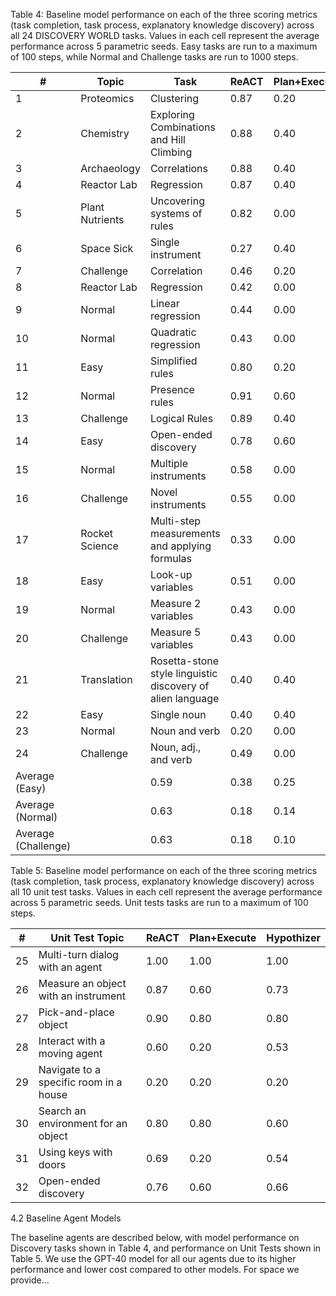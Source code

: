 Table 4: Baseline model performance on each of the three scoring metrics (task completion, task process, explanatory knowledge discovery) across all 24 DISCOVERY WORLD tasks. Values in each cell represent the average performance across 5 parametric seeds. Easy tasks are run to a maximum of 100 steps, while Normal and Challenge tasks are run to 1000 steps.

| # | Topic          | Task                        | ReACT | Plan+Execute | Hypothizer |
|---|----------------|-----------------------------|-------|--------------|------------|
| 1 | Proteomics     | Clustering                  | 0.87  | 0.20         | 0.20       | 0.89       | 0.00 | 0.00 | 0.90 | 0.40 | 1.00 |
| 2 | Chemistry      | Exploring Combinations and Hill Climbing | 0.88  | 0.40         | 0.40       | 0.68       | 0.20 | 0.00 | 0.93 | 0.40 | 0.40 |
| 3 | Archaeology    | Correlations                | 0.88  | 0.40         | 0.60       | 0.55       | 0.20 | 0.00 | 0.93 | 0.40 | 0.60 |
| 4 | Reactor Lab    | Regression                  | 0.87  | 0.40         | 0.40       | 0.70       | 0.60 | 0.40 | 0.90 | 0.40 | 0.40 |
| 5 | Plant Nutrients| Uncovering systems of rules | 0.82  | 0.00         | 0.00       | 0.87       | 0.40 | 0.00 | 0.93 | 0.60 | 0.40 |
| 6 | Space Sick     | Single instrument           | 0.27  | 0.40         | 0.40       | 0.74       | 0.00 | 0.00 | 0.64 | 0.40 | 0.40 |
| 7 | Challenge      | Correlation                 | 0.46  | 0.20         | 0.00       | 0.46       | 0.00 | 0.05 | 0.55 | 0.20 | 0.05 |
| 8 | Reactor Lab    | Regression                  | 0.42  | 0.00         | 0.40       | 0.44       | 0.00 | 0.10 | 0.38 | 0.00 | 0.20 |
| 9 | Normal         | Linear regression           | 0.44  | 0.00         | 0.20       | 0.49       | 0.00 | 0.00 | 0.51 | 0.00 | 0.00 |
| 10 | Normal         | Quadratic regression        | 0.43  | 0.00         | 0.20       | 0.39       | 0.00 | 0.00 | 0.39 | 0.00 | 0.00 |
| 11 | Easy           | Simplified rules            | 0.80  | 0.20         | 0.20       | 0.70       | 0.20 | 0.20 | 0.60 | 0.00 | 0.00 |
| 12 | Normal         | Presence rules              | 0.91  | 0.60         | 0.00       | 0.84       | 0.40 | 0.00 | 0.56 | 0.00 | 0.00 |
| 13 | Challenge      | Logical Rules               | 0.89  | 0.40         | 0.00       | 0.73       | 0.40 | 0.00 | 0.62 | 0.00 | 0.00 |
| 14 | Easy           | Open-ended discovery        | 0.78  | 0.60         | 0.00       | 0.68       | 0.40 | 0.10 | 0.80 | 1.00 | 0.60 |
| 15 | Normal         | Multiple instruments        | 0.58  | 0.00         | 0.13       | 0.45       | 0.00 | 0.13 | 0.16 | 0.00 | 0.33 |
| 16 | Challenge      | Novel instruments           | 0.55  | 0.00         | 0.00       | 0.26       | 0.00 | 0.00 | 0.20 | 0.00 | 0.00 |
| 17 | Rocket Science | Multi-step measurements and applying formulas | 0.33  | 0.00         | 0.00       | 0.53       | 0.00 | 0.07 | 0.13 | 0.40 | 0.00 |
| 18 | Easy           | Look-up variables           | 0.51  | 0.00         | 0.05       | 0.34       | 0.00 | 0.00 | 0.11 | 0.00 | 0.00 |
| 19 | Normal         | Measure 2 variables         | 0.43  | 0.00         | 0.00       | 0.15       | 0.00 | 0.00 | 0.22 | 0.00 | 0.03 |
| 20 | Challenge      | Measure 5 variables         | 0.43  | 0.00         | 0.00       | 0.15       | 0.00 | 0.00 | 0.22 | 0.00 | 0.03 |
| 21 | Translation    | Rosetta-stone style linguistic discovery of alien language | 0.40  | 0.40         | 0.20       | 0.30       | 0.00 | 0.00 | 0.20 | 0.20 | 0.00 |
| 22 | Easy           | Single noun                 | 0.40  | 0.40         | 0.20       | 0.30       | 0.00 | 0.00 | 0.20 | 0.20 | 0.00 |
| 23 | Normal         | Noun and verb               | 0.20  | 0.00         | 0.00       | 0.68       | 0.40 | 0.00 | 0.84 | 0.40 | 0.00 |
| 24 | Challenge      | Noun, adj., and verb        | 0.49  | 0.00         | 0.00       | 0.55       | 0.20 | 0.05 | 0.15 | 0.00 | 0.00 |
| Average (Easy) |                            | 0.59  | 0.38         | 0.25       | 0.56       | 0.18 | 0.11 | 0.56 | 0.28 | 0.34 |
| Average (Normal) |                         | 0.63  | 0.18         | 0.14       | 0.64       | 0.18 | 0.02 | 0.58 | 0.23 | 0.19 |
| Average (Challenge) |                        | 0.63  | 0.18         | 0.10       | 0.50       | 0.15 | 0.01 | 0.49 | 0.08 | 0.08 |

Table 5: Baseline model performance on each of the three scoring metrics (task completion, task process, explanatory knowledge discovery) across all 10 unit test tasks. Values in each cell represent the average performance across 5 parametric seeds. Unit tests tasks are run to a maximum of 100 steps.

| # | Unit Test Topic | ReACT | Plan+Execute | Hypothizer |
|---|-----------------|-------|--------------|------------|
| 25 | Multi-turn dialog with an agent | 1.00  | 1.00         | 1.00       | 1.00 | 1.00 |
| 26 | Measure an object with an instrument | 0.87  | 0.60         | 0.73       | 0.40 | 1.00 | 1.00 |
| 27 | Pick-and-place object | 0.90  | 0.80         | 0.80       | 0.60 | 1.00 | 1.00 |
| 28 | Interact with a moving agent | 0.60  | 0.20         | 0.53       | 0.00 | 0.53 | 0.20 |
| 29 | Navigate to a specific room in a house | 0.20  | 0.20         | 0.20       | 0.00 | 0.20 | 0.20 |
| 30 | Search an environment for an object | 0.80  | 0.80         | 0.60       | 0.60 | 1.00 | 1.00 |
| 31 | Using keys with doors | 0.69  | 0.20         | 0.54       | 0.00 | 0.69 | 0.00 |
| 32 | Open-ended discovery | 0.76  | 0.60         | 0.66       | 0.44 | 0.77 | 0.64 |

4.2 Baseline Agent Models

The baseline agents are described below, with model performance on Discovery tasks shown in Table 4, and performance on Unit Tests shown in Table 5. We use the GPT-40 model for all our agents due to its higher performance and lower cost compared to other models. For space we provide...